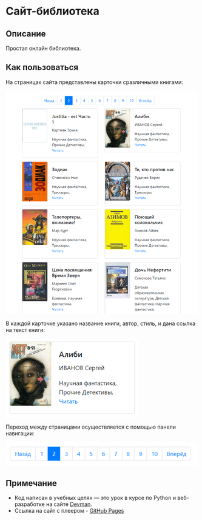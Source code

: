 # Сайт-библиотека

## Описание
Простая онлайн библиотека.

## Как пользоваться
На страницах сайта представлены карточки сразличными книгами:

![страница сайта](screenshot1.png)

В каждой карточке указано название книги, автор, стиль, и дана ссылка на текст книги:

![карточка книги](screenshot3.png)

Переход между страницами осуществляется с помощью панели навигации:

![навигация](screenshot2.png)

## Примечание
- Код написан в учебных целях — это урок в курсе по Python и веб-разработке на сайте [Devman](https://dvmn.org).
- Ссылка на сайт с плеером - [GitHub Pages](https://alexklos.github.io/DVMN_l20/pages/index1.html)